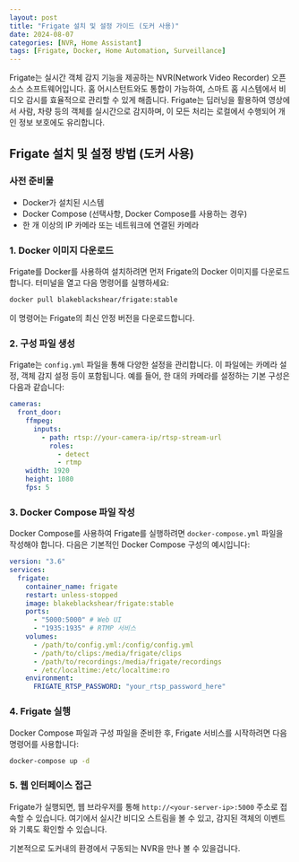 ```yaml
---
layout: post
title: "Frigate 설치 및 설정 가이드 (도커 사용)"
date: 2024-08-07
categories: [NVR, Home Assistant]
tags: [Frigate, Docker, Home Automation, Surveillance]
---
```


Frigate는 실시간 객체 감지 기능을 제공하는 NVR(Network Video Recorder) 오픈소스 소프트웨어입니다. 홈 어시스턴트와도 통합이 가능하여, 스마트 홈 시스템에서 비디오 감시를 효율적으로 관리할 수 있게 해줍니다. Frigate는 딥러닝을 활용하여 영상에서 사람, 차량 등의 객체를 실시간으로 감지하며, 이 모든 처리는 로컬에서 수행되어 개인 정보 보호에도 유리합니다.

## Frigate 설치 및 설정 방법 (도커 사용)

### 사전 준비물

- Docker가 설치된 시스템
- Docker Compose (선택사항, Docker Compose를 사용하는 경우)
- 한 개 이상의 IP 카메라 또는 네트워크에 연결된 카메라

### 1. Docker 이미지 다운로드

Frigate를 Docker를 사용하여 설치하려면 먼저 Frigate의 Docker 이미지를 다운로드합니다. 터미널을 열고 다음 명령어를 실행하세요:

```bash
docker pull blakeblackshear/frigate:stable
```

이 명령어는 Frigate의 최신 안정 버전을 다운로드합니다.

### 2. 구성 파일 생성

Frigate는 `config.yml` 파일을 통해 다양한 설정을 관리합니다. 이 파일에는 카메라 설정, 객체 감지 설정 등이 포함됩니다. 예를 들어, 한 대의 카메라를 설정하는 기본 구성은 다음과 같습니다:

```yaml
cameras:
  front_door:
    ffmpeg:
      inputs:
        - path: rtsp://your-camera-ip/rtsp-stream-url
          roles:
            - detect
            - rtmp
    width: 1920
    height: 1080
    fps: 5
```

### 3. Docker Compose 파일 작성

Docker Compose를 사용하여 Frigate를 실행하려면 `docker-compose.yml` 파일을 작성해야 합니다. 다음은 기본적인 Docker Compose 구성의 예시입니다:

```yaml
version: "3.6"
services:
  frigate:
    container_name: frigate
    restart: unless-stopped
    image: blakeblackshear/frigate:stable
    ports:
      - "5000:5000" # Web UI
      - "1935:1935" # RTMP 서비스
    volumes:
      - /path/to/config.yml:/config/config.yml
      - /path/to/clips:/media/frigate/clips
      - /path/to/recordings:/media/frigate/recordings
      - /etc/localtime:/etc/localtime:ro
    environment:
      FRIGATE_RTSP_PASSWORD: "your_rtsp_password_here"
```

### 4. Frigate 실행

Docker Compose 파일과 구성 파일을 준비한 후, Frigate 서비스를 시작하려면 다음 명령어를 사용합니다:

```bash
docker-compose up -d
```

### 5. 웹 인터페이스 접근

Frigate가 실행되면, 웹 브라우저를 통해 `http://<your-server-ip>:5000` 주소로 접속할 수 있습니다. 여기에서 실시간 비디오 스트림을 볼 수 있고, 감지된 객체의 이벤트와 기록도 확인할 수 있습니다.

기본적으로 도커내의 환경에서 구동되는 NVR을 만나 볼 수 있을겁니다.
